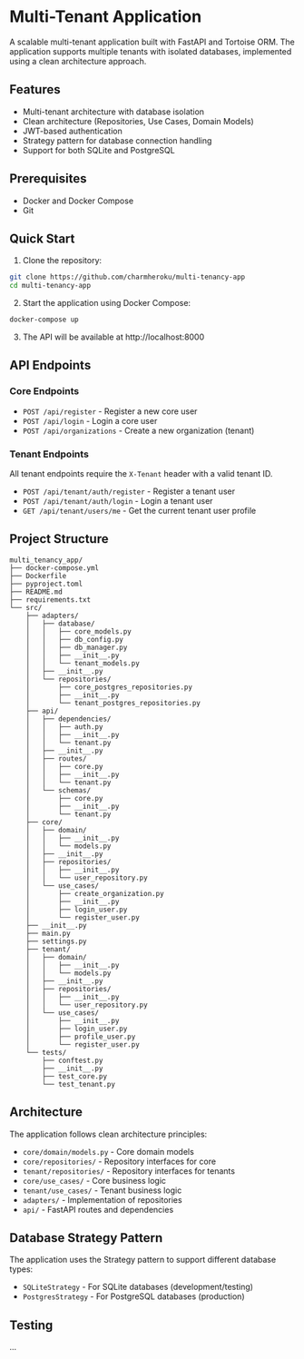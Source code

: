 # Multi-Tenant Application

A scalable multi-tenant application built with FastAPI and Tortoise ORM. The application supports multiple tenants with isolated databases, implemented using a clean architecture approach.

## Features

- Multi-tenant architecture with database isolation
- Clean architecture (Repositories, Use Cases, Domain Models)
- JWT-based authentication
- Strategy pattern for database connection handling
- Support for both SQLite and PostgreSQL

## Prerequisites

- Docker and Docker Compose
- Git

## Quick Start

1. Clone the repository:
```bash
git clone https://github.com/charmheroku/multi-tenancy-app
cd multi-tenancy-app
```

2. Start the application using Docker Compose:
```bash
docker-compose up
```

3. The API will be available at http://localhost:8000


## API Endpoints

### Core Endpoints

- `POST /api/register` - Register a new core user
- `POST /api/login` - Login a core user
- `POST /api/organizations` - Create a new organization (tenant)

### Tenant Endpoints

All tenant endpoints require the `X-Tenant` header with a valid tenant ID.

- `POST /api/tenant/auth/register` - Register a tenant user
- `POST /api/tenant/auth/login` - Login a tenant user
- `GET /api/tenant/users/me` - Get the current tenant user profile

## Project Structure

```
multi_tenancy_app/
├── docker-compose.yml
├── Dockerfile
├── pyproject.toml
├── README.md
├── requirements.txt
└── src/
    ├── adapters/
    │   ├── database/
    │   │   ├── core_models.py
    │   │   ├── db_config.py
    │   │   ├── db_manager.py
    │   │   ├── __init__.py
    │   │   └── tenant_models.py
    │   ├── __init__.py
    │   └── repositories/
    │       ├── core_postgres_repositories.py
    │       ├── __init__.py
    │       └── tenant_postgres_repositories.py
    ├── api/
    │   ├── dependencies/
    │   │   ├── auth.py
    │   │   ├── __init__.py
    │   │   └── tenant.py
    │   ├── __init__.py
    │   ├── routes/
    │   │   ├── core.py
    │   │   ├── __init__.py
    │   │   └── tenant.py
    │   └── schemas/
    │       ├── core.py
    │       ├── __init__.py
    │       └── tenant.py
    ├── core/
    │   ├── domain/
    │   │   ├── __init__.py
    │   │   └── models.py
    │   ├── __init__.py
    │   ├── repositories/
    │   │   ├── __init__.py
    │   │   └── user_repository.py
    │   └── use_cases/
    │       ├── create_organization.py
    │       ├── __init__.py
    │       ├── login_user.py
    │       └── register_user.py
    ├── __init__.py
    ├── main.py
    ├── settings.py
    ├── tenant/
    │   ├── domain/
    │   │   ├── __init__.py
    │   │   └── models.py
    │   ├── __init__.py
    │   ├── repositories/
    │   │   ├── __init__.py
    │   │   └── user_repository.py
    │   └── use_cases/
    │       ├── __init__.py
    │       ├── login_user.py
    │       ├── profile_user.py
    │       └── register_user.py
    └── tests/
        ├── conftest.py
        ├── __init__.py
        ├── test_core.py
        └── test_tenant.py
```

## Architecture

The application follows clean architecture principles:

- `core/domain/models.py` - Core domain models
- `core/repositories/` - Repository interfaces for core
- `tenant/repositories/` - Repository interfaces for tenants
- `core/use_cases/` - Core business logic
- `tenant/use_cases/` - Tenant business logic
- `adapters/` - Implementation of repositories
- `api/` - FastAPI routes and dependencies

## Database Strategy Pattern

The application uses the Strategy pattern to support different database types:

- `SQLiteStrategy` - For SQLite databases (development/testing)
- `PostgresStrategy` - For PostgreSQL databases (production)

## Testing
...
